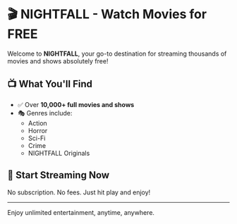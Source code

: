 # 🎬 NIGHTFALL - Watch Movies for FREE

Welcome to **NIGHTFALL**, your go-to destination for streaming thousands of movies and shows absolutely free!

## 📺 What You'll Find

- ✅ Over **10,000+ full movies and shows**
- 🎭 Genres include:
  - Action
  - Horror
  - Sci-Fi
  - Crime
  - NIGHTFALL Originals

## 🚀 Start Streaming Now

No subscription. No fees. Just hit play and enjoy!


---

Enjoy unlimited entertainment, anytime, anywhere.

